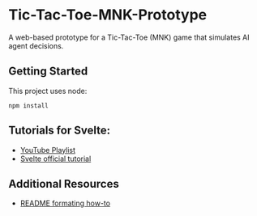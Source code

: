 # Tic-Tac-Toe-MNK-Prototype
A web-based prototype for a Tic-Tac-Toe (MNK) game that simulates AI agent decisions.

## Getting Started
This project uses node:
```
npm install
```

## Tutorials for Svelte:
+ [YouTube Playlist](https://www.youtube.com/playlist?list=PL4cUxeGkcC9hlbrVO_2QFVqVPhlZmz7tO)
+ [Svelte official tutorial](https://svelte.dev/tutorial/basics) 

## Additional Resources
+ [README formating how-to](https://docs.github.com/en/get-started/writing-on-github/getting-started-with-writing-and-formatting-on-github/basic-writing-and-formatting-syntax)
